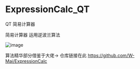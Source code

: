 # ExpressionCalc_QT
QT 简易计算器

简易计算器 运用逆波兰算法

![image](https://user-images.githubusercontent.com/74131166/151701233-b744863d-3562-4eb4-9093-de4a8fdbaf74.png)


算法精华部分借鉴于大佬-> 仓库链接在此
https://github.com/W-Mai/ExpressionCalc
